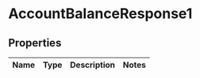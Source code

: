 

# AccountBalanceResponse1


## Properties

| Name | Type | Description | Notes |
|------------ | ------------- | ------------- | -------------|




